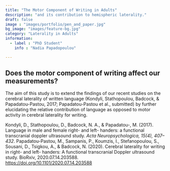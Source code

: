 ```yaml
---
title: "The Motor Component of Writing in Adults"
description: "and its contribution to hemispheric laterality."
draft: false
image : "images/portfolio/pen_and_paper.jpg"
bg_image: "images/feature-bg.jpg"
category: "Laterality in Adults"
information:
  - label : "PhD Student"
    info : "Nadia Papadopoulou"

---
```


## Does the motor component of writing affect our measurements?
The aim of this study is to extend the findings of our recent studies on the cerebral laterality of written language (Kondyli, Stathopoulou, Badcock, & Papadatou-Pastou, 2017; Papadatou-Pastou et al., submitted) by further elucidating the relative contribution of language as opposed to motor activity in cerebral laterality for writing. 



Kondyli, D., Stathopoulou, D., Badcock, N. A., & Papadatou-, M. (2017). Language in male and female right- and left- handers: a functional transcranial doppler ultrasound study. *Acta Neuropsychologica, 15(4), 407–432*.
Papadatou-Pastou, M., Sampanis, P., Koumzis, I., Stefanopoulou, S., Sousani, D., Tsigkou, A., & Badcock, N. (2020). Cerebral laterality for writing in right- and left- handers: A functional transcranial Doppler ultrasound study. BioRxiv, 2020.07.14.203588. https://doi.org/10.1101/2020.07.14.203588